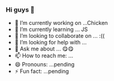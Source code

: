 ### Hi guys 👋


- 🔭 I’m currently working on ...Chicken
- 🌱 I’m currently learning ... JS
- 👯 I’m looking to collaborate on ... :((
- 🤔 I’m looking for help with ... 
- 💬 Ask me about ... 😋😋
- 📫 How to reach me: ...
- 😄 Pronouns: ...pending
- ⚡ Fun fact: ...pending
